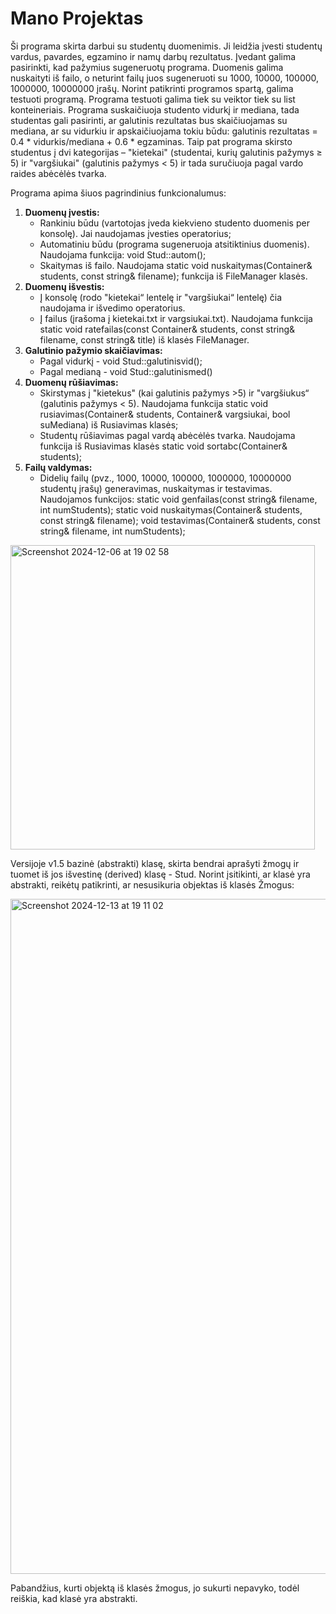 # Mano Projektas

Ši programa skirta darbui su studentų duomenimis. Ji leidžia įvesti studentų vardus, pavardes, egzamino ir namų darbų rezultatus. Įvedant galima pasirinkti, kad pažymius sugeneruotų programa. Duomenis galima nuskaityti iš failo, o neturint failų juos sugeneruoti su 1000, 10000, 100000, 1000000, 10000000 įrašų. Norint patikrinti programos spartą, galima testuoti programą. Programa testuoti galima tiek su veiktor tiek su list konteineriais. Programa suskaičiuoja studento vidurkį ir mediana, tada studentas gali pasirinti, ar galutinis rezultatas bus skaičiuojamas su mediana, ar su vidurkiu ir apskaičiuojama tokiu būdu: galutinis rezultatas = 0.4 * vidurkis/mediana + 0.6 * egzaminas. Taip pat programa skirsto studentus į dvi kategorijas – "kietekai" (studentai, kurių galutinis pažymys ≥ 5) ir "vargšiukai" (galutinis pažymys < 5) ir tada suručiuoja pagal vardo raides abėcėlės tvarka.

Programa apima šiuos pagrindinius funkcionalumus:
1. **Duomenų įvestis:**
   * Rankiniu būdu (vartotojas įveda kiekvieno studento duomenis per konsolę). Jai naudojamas įvesties operatorius;
   * Automatiniu būdu (programa sugeneruoja atsitiktinius duomenis). Naudojama funkcija: void Stud::autom();
    * Skaitymas iš failo. Naudojama static void nuskaitymas(Container& students, const string& filename); funkcija iš FileManager klasės.
2. **Duomenų išvestis:**
    * Į konsolę (rodo "kietekai“ lentelę ir "vargšiukai“ lentelę) čia naudojama ir išvedimo operatorius.
    * Į failus (įrašoma į kietekai.txt ir vargsiukai.txt). Naudojama funkcija static void ratefailas(const Container& students, const string& filename, const string& title) iš klasės FileManager.
3. **Galutinio pažymio skaičiavimas:**
    * Pagal vidurkį - void Stud::galutinisvid();
    * Pagal medianą - void Stud::galutinismed()
4. **Duomenų rūšiavimas:**
    * Skirstymas į "kietekus" (kai galutinis pažymys >5) ir "vargšiukus“ (galutinis pažymys < 5). Naudojama funkcija static void rusiavimas(Container& students, Container& vargsiukai, bool suMediana) iš Rusiavimas klasės;
    * Studentų rūšiavimas pagal vardą abėcėlės tvarka. Naudojama funkcija iš Rusiavimas klasės static void sortabc(Container& students);
5. **Failų valdymas:**
    * Didelių failų (pvz., 1000, 10000, 100000, 1000000, 10000000 studentų įrašų) generavimas, nuskaitymas ir testavimas. Naudojamos funkcijos: static void genfailas(const string& filename, int numStudents); static void nuskaitymas(Container& students, const string& filename); void testavimas(Container& students, const string& filename, int numStudents);

<img width="487" alt="Screenshot 2024-12-06 at 19 02 58" src="https://github.com/user-attachments/assets/9ef7fc13-b29a-4790-8957-3b57737446ee">

Versijoje v1.5 bazinė (abstrakti) klasę, skirta bendrai aprašyti žmogų ir tuomet iš jos išvestinę (derived) klasę - Stud.
Norint įsitikinti, ar klasė yra abstrakti, reikėtų patikrinti, ar nesusikuria objektas iš klasės Žmogus:

<img width="1080" alt="Screenshot 2024-12-13 at 19 11 02" src="https://github.com/user-attachments/assets/84b4a306-4c6c-4a3a-ae17-e91388bb4e55" />

Pabandžius, kurti objektą iš klasės žmogus, jo sukurti nepavyko, todėl reiškia, kad klasė yra abstrakti.

